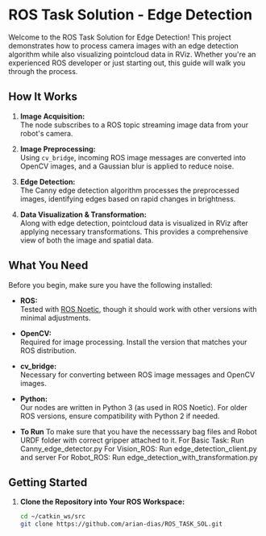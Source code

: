 # ROS Task Solution - Edge Detection

Welcome to the ROS Task Solution for Edge Detection! This project demonstrates how to process camera images with an edge detection algorithm while also visualizing pointcloud data in RViz. Whether you're an experienced ROS developer or just starting out, this guide will walk you through the process.

## How It Works

1. **Image Acquisition:**  
   The node subscribes to a ROS topic streaming image data from your robot's camera.

2. **Image Preprocessing:**  
   Using `cv_bridge`, incoming ROS image messages are converted into OpenCV images, and a Gaussian blur is applied to reduce noise.

3. **Edge Detection:**  
   The Canny edge detection algorithm processes the preprocessed images, identifying edges based on rapid changes in brightness.

4. **Data Visualization & Transformation:**  
   Along with edge detection, pointcloud data is visualized in RViz after applying necessary transformations. This provides a comprehensive view of both the image and spatial data.

## What You Need

Before you begin, make sure you have the following installed:

- **ROS:**  
  Tested with [ROS Noetic](http://wiki.ros.org/noetic), though it should work with other versions with minimal adjustments.
  
- **OpenCV:**  
  Required for image processing. Install the version that matches your ROS distribution.

- **cv_bridge:**  
  Necessary for converting between ROS image messages and OpenCV images.

- **Python:**  
  Our nodes are written in Python 3 (as used in ROS Noetic). For older ROS versions, ensure compatibility with Python 2 if needed.
- **To Run**
  To make sure that you have the necesssary bag files and Robot URDF folder with correct gripper attached to it.
  For Basic Task: Run Canny_edge_detector.py
  For Vision_ROS: Run edge_detection_client.py and server
  For Robot_ROS: Run edge_detection_with_transformation.py


## Getting Started

1. **Clone the Repository into Your ROS Workspace:**

   ```bash
   cd ~/catkin_ws/src
   git clone https://github.com/arian-dias/ROS_TASK_SOL.git
